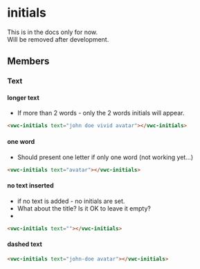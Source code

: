 # initials
This is in the docs only for now.  
Will be removed after development.


## Members
### Text

#### longer text
- If more than 2 words - only the 2 words initials will appear.

```html preview
<vwc-initials text="john doe vivid avatar"></vwc-initials>
```

#### one word
- Should present one letter if only one word (not working yet...)

```html preview
<vwc-initials text="avatar"></vwc-initials>
```

#### no text inserted
- if no text is added - no initials are set.  
- What about the title? Is it OK to leave it empty?
- 
```html preview
<vwc-initials text=""></vwc-initials>
```
#### dashed text
```html preview
<vwc-initials text="john-doe avatar"></vwc-initials>
```

